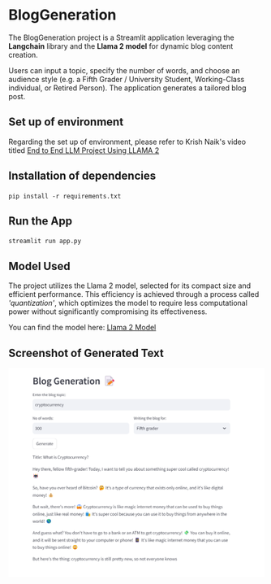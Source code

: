 # BlogGeneration
The BlogGeneration project is a Streamlit application leveraging the **Langchain** library and the **Llama 2 model** for dynamic blog content creation. 

Users can input a topic, specify the number of words, and choose an audience style (e.g.  a Fifth Grader / University Student, Working-Class individual, or Retired Person). The application generates a tailored blog post.

## Set up of environment
Regarding the set up of environment, please refer to Krish Naik's video titled [End to End LLM Project Using LLAMA 2](https://www.youtube.com/watch?v=cMJWC-csdK4&list=PLZoTAELRMXVORE4VF7WQ_fAl0L1Gljtar&index=9)

## Installation of dependencies
`pip install -r requirements.txt`

## Run the App
`streamlit run app.py`


## Model Used
The project utilizes the Llama 2 model, selected for its compact size and efficient performance. This efficiency is achieved through a process called *'quantization'*, which optimizes the model to require less computational power without significantly compromising its effectiveness. 

You can find the model here: [Llama 2 Model](https://huggingface.co/TheBloke/Llama-2-7B-Chat-GGML/blob/main/llama-2-7b-chat.ggmlv3.q2_K.bin)

## Screenshot of Generated Text

![Screenshot of LLM Output](images/screenshot.png)
